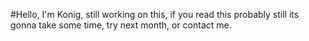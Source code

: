 #Hello, I'm Konig, still working on this, if you read this probably still its gonna take some time, try next month, or contact me.
